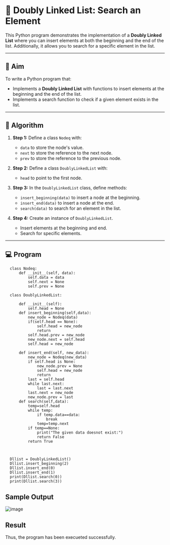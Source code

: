 # 📝 Doubly Linked List: Search an Element

This Python program demonstrates the implementation of a **Doubly Linked List** where you can insert elements at both the beginning and the end of the list. Additionally, it allows you to search for a specific element in the list.

---

## 🎯 Aim

To write a Python program that:
- Implements a **Doubly Linked List** with functions to insert elements at the beginning and the end of the list.
- Implements a search function to check if a given element exists in the list.

---

## 🧠 Algorithm

1. **Step 1:** Define a class `Nodeq` with:
   - `data` to store the node's value.
   - `next` to store the reference to the next node.
   - `prev` to store the reference to the previous node.

2. **Step 2:** Define a class `DoublyLinkedList` with:
   - `head` to point to the first node.

3. **Step 3:** In the `DoublyLinkedList` class, define methods:
   - `insert_beginning(data)` to insert a node at the beginning.
   - `insert_end(data)` to insert a node at the end.
   - `search(data)` to search for an element in the list.

4. **Step 4:** Create an instance of `DoublyLinkedList`.
   - Insert elements at the beginning and end.
   - Search for specific elements.

---

## 💻 Program
      class Nodeq: 
          def __init__(self, data): 
              self.data = data 
              self.next = None
              self.prev = None
      
      class DoublyLinkedList: 
      
          def __init__(self): 
              self.head = None
          def insert_beginning(self,data):
              new_node = Nodeq(data)  
              if(self.head == None): 
                  self.head = new_node     
                  return    
              self.head.prev = new_node   
              new_node.next = self.head   
              self.head = new_node    
      
          def insert_end(self, new_data): 
              new_node = Nodeq(new_data) 
              if self.head is None: 
                  new_node.prev = None
                  self.head = new_node 
                  return 
              last = self.head 
              while last.next: 
                  last = last.next
              last.next = new_node 
              new_node.prev = last 
          def search(self,data):
              temp=self.head
              while temp:
                  if temp.data==data:
                      break
                  temp=temp.next
              if temp==None:
                  print("The given data doesnot exist:")
                  return False
              return True
              
              
      
      Dllist = DoublyLinkedList() 
      Dllist.insert_beginning(2)
      Dllist.insert_end(0)
      Dllist.insert_end(1)
      print(Dllist.search(0)) 
      print(Dllist.search(3))  

## Sample Output
![image](https://github.com/user-attachments/assets/c61718a6-4cae-4d11-a90d-232617406e77)


## Result
Thus, the program has been execueted successfully.

